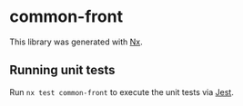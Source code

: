 # common-front

This library was generated with [Nx](https://nx.dev).

## Running unit tests

Run `nx test common-front` to execute the unit tests via [Jest](https://jestjs.io).
